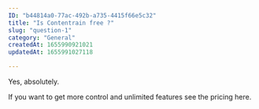 ```yaml
---
ID: "b44814a0-77ac-492b-a735-4415f66e5c32"
title: "Is Contentrain free ?"
slug: "question-1"
category: "General"
createdAt: 1655990921021
updatedAt: 1655991027118

---
```

Yes, absolutely.

If you want to get more control and unlimited features see the pricing here.